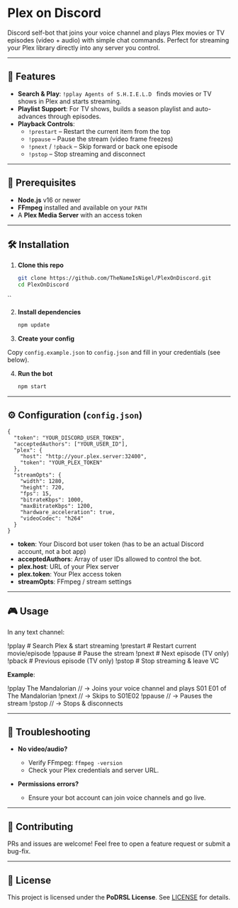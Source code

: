 
# Plex on Discord

Discord self-bot that joins your voice channel and plays Plex movies or TV episodes (video + audio) with simple chat commands. Perfect for streaming your Plex library directly into any server you control.

---

## 🔑 Features

- **Search & Play**: `!pplay Agents of S.H.I.E.L.D ` finds movies or TV shows in Plex and starts streaming.  
- **Playlist Support**: For TV shows, builds a season playlist and auto-advances through episodes.  
- **Playback Controls**:  
  - `!prestart` – Restart the current item from the top  
  - `!ppause` – Pause the stream (video frame freezes)  
  - `!pnext` / `!pback` – Skip forward or back one episode  
  - `!pstop` – Stop streaming and disconnect  

---

## 🚀 Prerequisites

- **Node.js** v16 or newer  
- **FFmpeg** installed and available on your `PATH`  
- A **Plex Media Server** with an access token  

---

## 🛠 Installation

1. **Clone this repo**  
   ```bash
   git clone https://github.com/TheNameIsNigel/PlexOnDiscord.git
   cd PlexOnDiscord
``

2. **Install dependencies**

   ```bash
   npm update
   ```

3. **Create your config**

 Copy `config.example.json` to `config.json` and fill in your credentials (see below).

4. **Run the bot**

   ```bash
   npm start
   ```

---

## ⚙️ Configuration (`config.json`)
````
{
  "token": "YOUR_DISCORD_USER_TOKEN",
  "acceptedAuthors": ["YOUR_USER_ID"],
  "plex": {
    "host": "http://your.plex.server:32400",
    "token": "YOUR_PLEX_TOKEN"
  },
  "streamOpts": {
    "width": 1280,
    "height": 720,
    "fps": 15,
    "bitrateKbps": 1000,
    "maxBitrateKbps": 1200,
    "hardware_acceleration": true,
    "videoCodec": "h264"
  }
}
````
* **token**: Your Discord bot user token (has to be an actual Discord account, not a bot app)
* **acceptedAuthors**: Array of user IDs allowed to control the bot.
* **plex.host**: URL of your Plex server
* **plex.token**: Your Plex access token
* **streamOpts**: FFmpeg / stream settings

---

## 🎮 Usage

In any text channel:

!pplay <movie-or-show-name>   # Search Plex & start streaming
!prestart                     # Restart current movie/episode
!ppause                       # Pause the stream
!pnext                        # Next episode (TV only)
!pback                        # Previous episode (TV only)
!pstop                        # Stop streaming & leave VC

**Example**:

!pplay The Mandalorian
// → Joins your voice channel and plays S01 E01 of The Mandalorian
!pnext
// → Skips to S01E02
!ppause
// → Pauses the stream
!pstop
// → Stops & disconnects

---

## 🐛 Troubleshooting

* **No video/audio?**

  * Verify FFmpeg: `ffmpeg -version`
  * Check your Plex credentials and server URL.
* **Permissions errors?**

  * Ensure your bot account can join voice channels and go live.

---

## 🤝 Contributing

PRs and issues are welcome! Feel free to open a feature request or submit a bug-fix.

---

## 📄 License

This project is licensed under the **PoDRSL License**. See [LICENSE](LICENSE) for details.

```
```
